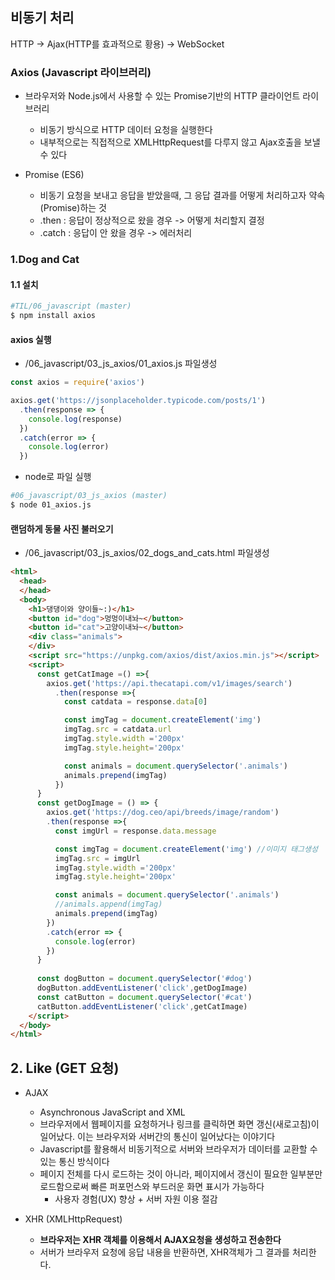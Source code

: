 ## 비동기 처리

HTTP -> Ajax(HTTP를 효과적으로 황용) -> WebSocket

### Axios (Javascript 라이브러리)

- 브라우저와 Node.js에서 사용할 수 있는 Promise기반의 HTTP 클라이언트 라이브러리
  - 비동기 방식으로 HTTP 데이터 요청을 실행한다
  - 내부적으로는 직접적으로 XMLHttpRequest를 다루지 않고 Ajax호출을 보낼수 있다

- Promise (ES6)
  - 비동기 요청을 보내고 응답을 받았을때, 그 응답 결과를 어떻게 처리하고자 약속(Promise)하는 것
  - .then : 응답이 정상적으로 왔을 경우 -> 어떻게 처리할지 결정
  - .catch : 응답이 안 왔을 경우 -> 에러처리


### 1.Dog and Cat

#### 1.1 설치
```bash
#TIL/06_javascript (master)
$ npm install axios
```

#### axios 실행
- /06_javascript/03_js_axios/01_axios.js 파일생성

```javascript
const axios = require('axios')

axios.get('https://jsonplaceholder.typicode.com/posts/1')
  .then(response => {
    console.log(response)
  })
  .catch(error => {
    console.log(error)
  })
```

- node로 파일 실행

```bash
#06_javascript/03_js_axios (master)
$ node 01_axios.js
```

#### 랜덤하게 동물 사진 불러오기
- /06_javascript/03_js_axios/02_dogs_and_cats.html 파일생성

```html
<html>
  <head>    
  </head>
  <body>
    <h1>댕댕이와 양이들~:)</h1>
    <button id="dog">멍멍이내놔~</button>
    <button id="cat">고양이내놔~</button>
    <div class="animals">
    </div>
    <script src="https://unpkg.com/axios/dist/axios.min.js"></script>
    <script>
      const getCatImage =() =>{
        axios.get('https://api.thecatapi.com/v1/images/search')
          .then(response =>{
            const catdata = response.data[0]

            const imgTag = document.createElement('img') 
            imgTag.src = catdata.url
            imgTag.style.width ='200px'
            imgTag.style.height='200px'

            const animals = document.querySelector('.animals')            
            animals.prepend(imgTag)
          })
      }
      const getDogImage = () => {
        axios.get('https://dog.ceo/api/breeds/image/random')
        .then(response =>{
          const imgUrl = response.data.message

          const imgTag = document.createElement('img') //이미지 태그생성
          imgTag.src = imgUrl
          imgTag.style.width ='200px'
          imgTag.style.height='200px'

          const animals = document.querySelector('.animals')
          //animals.append(imgTag)
          animals.prepend(imgTag)
        })
        .catch(error => {
          console.log(error)
        })
      }
      
      const dogButton = document.querySelector('#dog')
      dogButton.addEventListener('click',getDogImage)
      const catButton = document.querySelector('#cat')
      catButton.addEventListener('click',getCatImage)
    </script>
  </body>
</html>
```

## 2. Like (GET 요청)

- AJAX
  - Asynchronous JavaScript and XML
  -  브라우저에서 웹페이지를 요청하거나 링크를 클릭하면 화면 갱신(새로고침)이 일어났다. 이는 브라우저와 서버간의 통신이 일어났다는 이야기다
  - Javascript를 활용해서 비동기적으로 서버와 브라우저가 데이터를 교환할 수 있는 통신 방식이다
  - 페이지 전체를 다시 로드하는 것이 아니라, 페이지에서 갱신이 필요한 일부분만 로드함으로써 빠른 퍼포먼스와 부드러운 화면 표시가 가능하다
    - 사용자 경험(UX) 향상 + 서버 자원 이용 절감 

- XHR (XMLHttpRequest)
  - **브라우저는 XHR 객체를 이용해서 AJAX요청을 생성하고 전송한다**
  - 서버가 브라우저 요청에 응답 내용을 반환하면, XHR객체가 그 결과를 처리한다.

